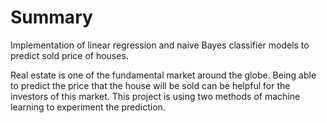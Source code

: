 # Summary

Implementation of linear regression and naive Bayes classifier models to predict sold price of houses.

Real estate is one of the fundamental market around the globe. Being able to predict the price that the house will be sold can be helpful for the investors of this market. This project is using two methods of machine learning to experiment the prediction.